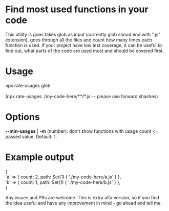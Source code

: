 
# Find most used functions in your code

This utility is goes takes glob as input (currently glob shoud end with ".js" extension), goes through all the files and count how many times each function is used. If your project have low test coverage, it can be useful to find out, what parts of the code are used most and should be covered first.

# Usage
npx rate-usages glob <br>  <br>
(npx rate-usages ./my-code-here/**/*.js -- please use forward shashes)

# Options
**--min-usages** | **-m** (number): don't show functions with usage count <= passed value. Default: 1.

# Example output
{ <br>
  'a' => { count: 2, path: Set(1) { './my-code-here/a.js' } }, <br>
  'b' => { count: 1, path: Set(1) { './my-code-here/b.js' } }, <br>
} 

Any issues and PRs are welcome. This is extra alfa version, so if you find the idea useful and have any improvement in mind - go ahead and tell me.
